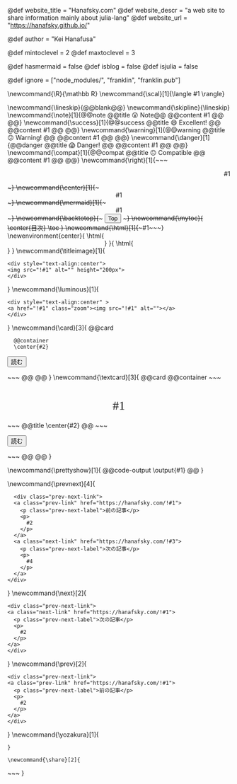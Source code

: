 <!--
Add here global page variables to use throughout your
website.
The website_* must be defined for the RSS to work
-->

@def website_title = "Hanafsky.com"
@def website_descr = "a web site to share information mainly about julia-lang"
@def website_url = "https://hanafsky.github.io/"

@def author = "Kei Hanafusa"

@def mintoclevel = 2
@def maxtoclevel = 3

@def hasmermaid = false
@def isblog = false
@def isjulia = false

<!--
Add here files or directories that should be ignored by Franklin, otherwise
these files might be copied and, if markdown, processed by Franklin which
you might not want. Indicate directories by ending the name with a `/`.
-->

@def ignore = ["node_modules/", "franklin", "franklin.pub"]

<!--
Add here global latex commands to use throughout your
pages. It can be math commands but does not need to be.
For instance:
* \newcommand{\phrase}{This is a long phrase to copy.}
-->

\newcommand{\R}{\mathbb R}
\newcommand{\scal}[1]{\langle #1 \rangle}

\newcommand{\lineskip}{@@blank@@}
\newcommand{\skipline}{\lineskip}
\newcommand{\note}[1]{@@note @@title 😲 Note@@ @@content #1 @@ @@}
\newcommand{\success}[1]{@@success @@title 😄 Excellent! @@ @@content #1 @@ @@}
\newcommand{\warning}[1]{@@warning @@title 😕 Warning! @@ @@content #1 @@ @@}
\newcommand{\danger}[1]{@@danger @@title 😱 Danger! @@ @@content #1 @@ @@}
\newcommand{\compat}[1]{@@compat @@title 😐 Compatible @@ @@content #1 @@ @@}
\newcommand{\right}[1]{~~~ <p style="text-align:right"> #1 </p>~~~}
\newcommand{\center}[1]{~~~ <div style="text-align:center"> #1 </div>~~~}
\newcommand{\mermaid}[1]{~~~ <div style="text-align:center" class="mermaid"> #1 </div>~~~}
\newcommand{\backtotop}{~~~ <button onclick="topFunction()" id="myBtn" title="Go to top">Top</button> ~~~}
\newcommand{\mytoc}{
\center{目次}
\toc
}
\newcommand{\html}[1]{~~~#1~~~}
\newenvironment{center}{
\html{<div style="text-align:center">}
}{
\html{</div>}
}
\newcommand{\titleimage}[1]{
~~~
<div style="text-align:center">
<img src="!#1" alt="" height="200px">
</div>
~~~
}
\newcommand{\luminous}[1]{
~~~
<div style="text-align:center" >
<a href="!#1" class="zoom"><img src="!#1" alt=""></a>
</div>
~~~
}
\newcommand{\card}[3]{
@@card

~~~<p style="text-align:center"><img src="#1" alt="No Image"></p>~~~
  @@container
  \center{#2}
  ~~~
  <p><button class="button" onclick="location.href='#3'">読む</button></p>
  ~~~
  @@
@@
}
\newcommand{\textcard}[3]{
@@card
  @@container
~~~<div style="font-family:yozakura; font-size:200%; text-align:center;padding-top:30pt;padding-bottom:15pt">#1</div>~~~
  @@title
  \center{#2}
  @@
  ~~~
  <p><button class="button" onclick="location.href='#3'">読む</button></p>
  ~~~
  @@
@@
}

\newcommand{\prettyshow}[1]{
@@code-output \output{#1} @@
}


\newcommand{\prevnext}[4]{
~~~
  <div class="prev-next-link">
  <a class="prev-link" href="https://hanafsky.com/!#1">
    <p class="prev-next-label">前の記事</p>
    <p>
      #2
    </p>
  </a>
  <a class="next-link" href="https://hanafsky.com/!#3">
    <p class="prev-next-label">次の記事</p>
    <p>
      #4
    </p>
  </a>
</div>
~~~
}
\newcommand{\next}[2]{
  ~~~
  <div class="prev-next-link">
  <a class="next-link" href="https://hanafsky.com/!#1">
    <p class="prev-next-label">次の記事</p>
    <p>
      #2
    </p>
  </a>
</div>
~~~
}
\newcommand{\prev}[2]{
  ~~~
  <div class="prev-next-link">
  <a class="prev-link" href="https://hanafsky.com/!#1">
    <p class="prev-next-label">前の記事</p>
    <p>
      #2
    </p>
  </a>
</div>
~~~
}
\newcommand{\yozakura}[1]{
  ~~~<p style="font-family:yozakura;font-size:xx-large">#1</p>~~~
}

\newcommand{\share}[2]{
~~~
<div class="sns-container top">
  <div class="sns-box b-twitter">
    <a href="https://twitter.com/share?url=https://hanafsky.com/!#1&text=!#2&via=HanafusaKei&related=HanafusaKei"
    target="_blank" rel="nofollow"><i class="fab fa-twitter"></i></a></div>
  <div class="sns-box b-facebook">
    <a href="http://www.facebook.com/share.php?u=https://hanafsky.com/!#1" 
    target="_blank" rel="nofollow"><i class="fab fa-facebook"></i></a></div>
  <div class="sns-box b-hatena">
    <a href="http://b.hatena.ne.jp/add?mode=confirm&url=!#1&title=!#2"
    target="_blank" rel="nofollow"><span class="icon-hatena"></span></a></div>
  <div class="sns-box b-pocket">
    <a href="http://getpocket.com/edit?url=!#1&title=!#2"
    rel="nofollow" target="_blank"><i class="fab fa-get-pocket"></i></a></div>
  <div class="sns-box b-feedly">
    <a href='https://feedly.com/i/subscription/!#1'
    target='blank' rel="nofollow"><span class="icon-feedly"></span></a></div>
  <div class="sns-box b-line">
    <a href='https://social-plugins.line.me/lineit/share?url=!#1'
    target='blank' rel="nofollow"><span class="icon-line"></span></a></div>
</div>
~~~
}